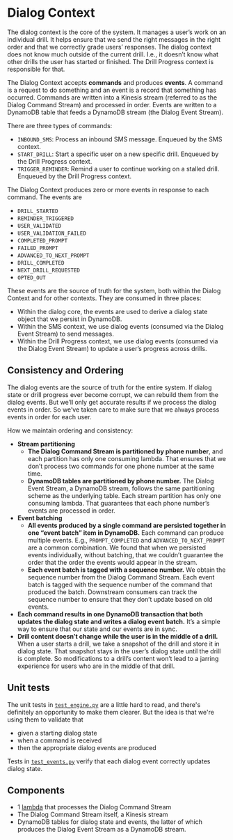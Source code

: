 # Dialog Context

The dialog context is the core of the system. It manages a user’s work on an individual drill. It helps ensure that we send the right messages in the right order and that we correctly grade users’ responses. The dialog context does not know much outside of the current drill. I.e., it doesn’t know what other drills the user has started or finished. The Drill Progress context is responsible for that.

The Dialog Context accepts **commands** and produces **events**. A command is a request to do something and an event is a record that something has occurred. Commands are written into a Kinesis stream (referred to as the Dialog Command Stream) and processed in order. Events are written to a DynamoDB table that feeds a DynamoDB stream (the Dialog Event Stream).

 There are three types of commands:
 
* `INBOUND_SMS`: Process an inbound SMS message. Enqueued by the SMS context.
* `START_DRILL`: Start a specific user on a new specific drill. Enqueued by the Drill Progress context.
* `TRIGGER_REMINDER`: Remind a user to continue working on a stalled drill. Enqueued by the Drill Progress context.

The Dialog Context produces zero or more events in response to each command. The events are

* `DRILL_STARTED`
* `REMINDER_TRIGGERED`
* `USER_VALIDATED`
* `USER_VALIDATION_FAILED`
* `COMPLETED_PROMPT`
* `FAILED_PROMPT`
* `ADVANCED_TO_NEXT_PROMPT`
* `DRILL_COMPLETED`
* `NEXT_DRILL_REQUESTED`
* `OPTED_OUT`

These events are the source of truth for the system, both within the Dialog Context and for other contexts. They are consumed in three places:

* Within the dialog core, the events are used to derive a dialog state object that we persist in DynamoDB.
* Within the SMS context, we use dialog events (consumed via the Dialog Event Stream) to send messages.
* Within the Drill Progress context, we use dialog events (consumed via the Dialog Event Stream) to update a user’s progress across drills.

## Consistency and Ordering

The dialog events are the source of truth for the entire system. If dialog state or drill progress ever become corrupt, we can rebuild them from the dialog events. But we’ll only get accurate results if we process the dialog events in order. So we’ve taken care to make sure that we always process events in order for each user.

How we maintain ordering and consistency:

* **Stream partitioning**
    * **The Dialog Command Stream is partitioned by phone number**, and each partition has only one consuming lambda. That ensures that we don’t process two commands for one phone number at the same time.
    * **DynamoDB tables are partitioned by phone number.** The Dialog Event Stream, a DynamoDB stream, follows the same partitioning scheme as the underlying table. Each stream partition has only one consuming lambda. That guarantees that each phone number’s events are processed in order.
* **Event batching**
    * **All events produced by a single command are persisted together in one “event batch” item in DynamoDB.** Each command can produce multiple events. E.g., `PROMPT_COMPLETED` and `ADVANCED_TO_NEXT_PROMPT` are a common combination. We found that when we persisted events individually, without batching, that we couldn’t guarantee the order that the order the events would appear in the stream.
    * **Each event batch is tagged with a sequence number.** We obtain the sequence number from the Dialog Command Stream. Each event batch is tagged with the sequence number of the command that produced the batch. Downstream consumers can track the sequence number to ensure that they don’t update based on old events.
* **Each command results in one DynamoDB transaction that both updates the dialog state and writes a dialog event batch.** It’s a simple way to ensure that our state and our events are in sync.
* **Drill content doesn’t change while the user is in the middle of a drill.** When a user starts a drill, we take a snapshot of the drill and store it in dialog state. That snapshot stays in the user’s dialog state until the drill is complete. So modifications to a drill’s content won’t lead to a jarring experience for users who are in the middle of that drill.

## Unit tests

The unit tests in [`test_engine.py`](../__tests__/stopcovid/dialog/test_engine.py) are a little hard to read, and there's definitely an opportunity to make them clearer. But the idea is that we're using them to validate that

* given a starting dialog state
* when a command is received
* then the appropriate dialog events are produced

Tests in [`test_events.py`](../__tests__/stopcovid/dialog/models/test_events.py) verify that each dialog event correctly updates dialog state.

## Components

* 1 [lambda](../stopcovid/dialog/aws_lambdas/handle_command.py) that processes the Dialog Command Stream
* The Dialog Command Stream itself, a Kinesis stream
* DynamoDB tables for dialog state and events, the latter of which produces the Dialog Event Stream as a DynamoDB stream.
